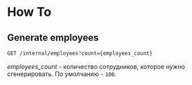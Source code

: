 # How To
## Generate employees

```bash
GET /internal/employees?count={employees_count}
```

*employees_count* - количество сотрудников, которое нужно сгенерировать. По умолчанию - `100`.

